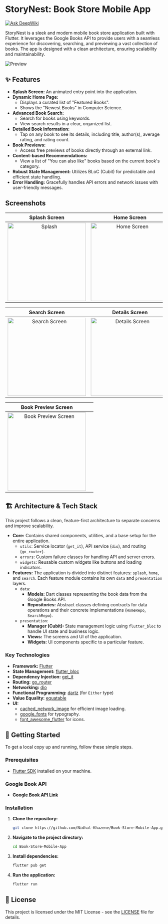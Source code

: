# StoryNest: Book Store Mobile App
[![Ask DeepWiki](https://devin.ai/assets/askdeepwiki.png)](https://deepwiki.com/Nidhal-Khazene/Book-Store-Mobile-App)

StoryNest is a sleek and modern mobile book store application built with Flutter. It leverages the Google Books API to provide users with a seamless experience for discovering, searching, and previewing a vast collection of books. The app is designed with a clean architecture, ensuring scalability and maintainability.

![Preview](assets/images/preview/preview.jpg)


## ✨ Features

- **Splash Screen:** An animated entry point into the application.
- **Dynamic Home Page:**
    - Displays a curated list of "Featured Books".
    - Shows the "Newest Books" in Computer Science.
- **Advanced Book Search:**
    - Search for books using keywords.
    - View search results in a clear, organized list.
- **Detailed Book Information:**
    - Tap on any book to see its details, including title, author(s), average rating, and rating count.
- **Book Previews:**
    - Access free previews of books directly through an external link.
- **Content-based Recommendations:**
    - View a list of "You can also like" books based on the current book's category.
- **Robust State Management:** Utilizes BLoC (Cubit) for predictable and efficient state handling.
- **Error Handling:** Gracefully handles API errors and network issues with user-friendly messages.

## Screenshots
|                                Splash Screen                                |                                   Home Screen                                    |
|:---------------------------------------------------------------------------:|:--------------------------------------------------------------------------------:|
| <img src="assets/images/preview/splash_screen.png" alt="Splash" width="250"/> | <img src="assets/images/preview/home_screen.png" alt="Home Screen" width="250"/> |

|                                    Search Screen                                     |                                  Details Screen                                   |
|:------------------------------------------------------------------------------------:|:---------------------------------------------------------------------------------:|
| <img src="assets/images/preview/search_screen.png" alt="Search Screen" width="250"/> | <img src="assets/images/preview/details_screen.png" alt="Details Screen" width="250"/> |

|                                    Book Preview Screen                                    |                                                                                   |
|:-----------------------------------------------------------------------------------------:|:---------------------------------------------------------------------------------:|
| <img src="assets/images/preview/book_preview.png" alt="Book Preview Screen" width="250"/> |                                                                                   |


## 🏗️ Architecture & Tech Stack

This project follows a clean, feature-first architecture to separate concerns and improve scalability.

- **Core:** Contains shared components, utilities, and a base setup for the entire application.
    - `utils`: Service locator (`get_it`), API service (`dio`), and routing (`go_router`).
    - `errors`: Custom failure classes for handling API and server errors.
    - `widgets`: Reusable custom widgets like buttons and loading indicators.
- **Features:** The application is divided into distinct features: `splash`, `home`, and `search`. Each feature module contains its own `data` and `presentation` layers.
    - `data`:
        - **Models:** Dart classes representing the book data from the Google Books API.
        - **Repositories:** Abstract classes defining contracts for data operations and their concrete implementations (`HomeRepo`, `SearchRepo`).
    - `presentation`:
        - **Manager (Cubit):** State management logic using `flutter_bloc` to handle UI state and business logic.
        - **Views:** The screens and UI of the application.
        - **Widgets:** UI components specific to a particular feature.

### Key Technologies

- **Framework:** [Flutter](https://flutter.dev/)
- **State Management:** [flutter_bloc](https://pub.dev/packages/flutter_bloc)
- **Dependency Injection:** [get_it](https://pub.dev/packages/get_it)
- **Routing:** [go_router](https://pub.dev/packages/go_router)
- **Networking:** [dio](https://pub.dev/packages/dio)
- **Functional Programming:** [dartz](https://pub.dev/packages/dartz) (for `Either` type)
- **Value Equality:** [equatable](https://pub.dev/packages/equatable)
- **UI:**
    - [cached_network_image](https://pub.dev/packages/cached_network_image) for efficient image loading.
    - [google_fonts](https://pub.dev/packages/google_fonts) for typography.
    - [font_awesome_flutter](https://pub.dev/packages/font_awesome_flutter) for icons.

## 🚀 Getting Started

To get a local copy up and running, follow these simple steps.

### Prerequisites

- [Flutter SDK](https://flutter.dev/docs/get-started/install) installed on your machine.

### Google Book API

*   **[Google Book API Link](https://www.googleapis.com/books/v1/volumes?q=Programming)**


### Installation

1.  **Clone the repository:**
    ```sh
    git clone https://github.com/Nidhal-Khazene/Book-Store-Mobile-App.git
    ```

2.  **Navigate to the project directory:**
    ```sh
    cd Book-Store-Mobile-App
    ```

3.  **Install dependencies:**
    ```sh
    flutter pub get
    ```

4.  **Run the application:**
    ```sh
    flutter run
    ```

## 📝 License

This project is licensed under the MIT License - see the [LICENSE](LICENSE) file for details.